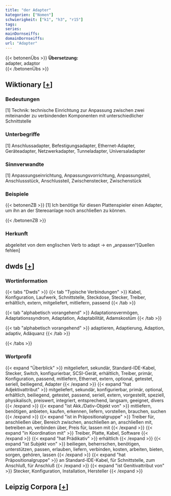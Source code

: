 ```yaml
---
title: "der Adapter"
kategorien: ["Nomen"]
schwierigkeit: ["k1", "h3", "r15"]
tags:
series:
mainDornseiffs:
domainDornseiffs:
url: "Adapter"
---
```


{{< betonenÜbs >}}
**Übersetzung:**  
adapter, adaptor  
{{< /betonenÜbs >}}

## Wiktionary [[+](https://de.wiktionary.org/wiki/Adapter)]

### Bedeutungen
[1] Technik: technische Einrichtung zur Anpassung zwischen zwei miteinander zu verbindenden Komponenten mit unterschiedlicher Schnittstelle  

### Unterbegriffe
[1] Anschlussadapter, Befestigungsadapter, Ethernet-Adapter, Geräteadapter, Netzwerkadapter, Tunneladapter, Universaladapter  

### Sinnverwandte
[1] Anpassungseinrichtung, Anpassungsvorrichtung, Anpassungsteil, Anschlussstück, Anschlussteil, Zwischenstecker, Zwischenstück  

### Beispiele
{{< betonenZB >}}
[1] Ich benötige für diesen Plattenspieler einen Adapter, um ihn an der Stereoanlage noch anschließen zu können.  

{{< /betonenZB >}}
### Herkunft
abgeleitet von dem englischen Verb to adapt → en „anpassen“[Quellen fehlen]  



## dwds [[+](https://www.dwds.de/wb/Adapter)]

### Wortinformation
{{< tabs "Dwds" >}}
{{< tab "Typische Verbindungen" >}}
Kabel, Konfiguration, Laufwerk, Schnittstelle, Steckdose, Stecker, Treiber, erhältlich, extern, mitgeliefert, mitliefern, passend
{{< /tab >}}

{{< tab "alphabetisch vorangehend" >}}
Adaptationsvermögen, Adaptationssyndrom, Adaptation, Adaptabilität, Adamskostüm
{{< /tab >}}

{{< tab "alphabetisch vorangehend" >}}
adaptieren, Adaptierung, Adaption, adaptiv, Adäquanz
{{< /tab >}}

{{< /tabs >}}

### Wortprofil
{{< expand "Überblick" >}} mitgeliefert, sekundär, Standard-IDE-Kabel, Stecker, Switch, konfigurierbar, SCSI-Gerät, erhältlich, Treiber, primär, Konfiguration, passend, mitliefern, Ethernet, extern, optional, getestet, seriell, beiliegend, Adapter {{< /expand >}}
{{< expand "hat Adjektivattribut" >}} mitgeliefert, sekundär, konfigurierbar, primär, optional, erhältlich, beiliegend, getestet, passend, seriell, extern, vorgestellt, speziell, physikalisch, preiswert, integriert, entsprechend, langsam, geeignet, divers {{< /expand >}}
{{< expand "ist Akk./Dativ-Objekt von" >}} mitliefern, benötigen, anbieten, kaufen, erkennen, liefern, vorstellen, brauchen, suchen {{< /expand >}}
{{< expand "ist in Präpositionalgruppe" >}} Treiber für, anschließen über, Bereich zwischen, anschließen an, anschließen mit, betreiben an, verbinden über, Preis für, lassen mit {{< /expand >}}
{{< expand "in Koordination mit" >}} Treiber, Platte, Kabel, Software {{< /expand >}}
{{< expand "hat Prädikativ" >}} erhältlich {{< /expand >}}
{{< expand "ist Subjekt von" >}} beiliegen, beherrschen, benötigen, unterstützen, passen, erlauben, liefern, verbinden, kosten, arbeiten, bieten, sorgen, gehören, lassen {{< /expand >}}
{{< expand "hat Präpositionalgruppe" >}} an Standard-IDE-Kabel, für Schnittstelle, zum Anschluß, für Anschluß {{< /expand >}}
{{< expand "ist Genitivattribut von" >}} Stecker, Konfiguration, Installation, Hersteller {{< /expand >}}

## Leipzig Corpora [[+](https://corpora.uni-leipzig.de/en/res?word=Adapter&corpusId=deu_newscrawl-public_2018)]

